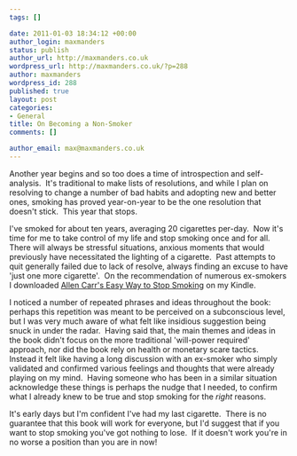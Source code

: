 ```yaml
--- 
tags: []

date: 2011-01-03 18:34:12 +00:00
author_login: maxmanders
status: publish
author_url: http://maxmanders.co.uk
wordpress_url: http://maxmanders.co.uk/?p=288
author: maxmanders
wordpress_id: 288
published: true
layout: post
categories: 
- General
title: On Becoming a Non-Smoker
comments: []

author_email: max@maxmanders.co.uk
---
```

Another year begins and so too does a time of introspection and self-analysis.&nbsp; It's traditional to make lists of resolutions, and while I plan on resolving to change a number of bad habits and adopting new and better ones, smoking has proved year-on-year to be the one resolution that doesn't stick.&nbsp; This year that stops.

I've smoked for about ten years, averaging 20 cigarettes per-day.&nbsp; Now it's time for me to take control of my life and stop smoking once and for all.&nbsp; There will always be stressful situations, anxious moments that would previously have necessitated the lighting of a cigarette.&nbsp; Past attempts to quit generally failed due to lack of resolve, always finding an excuse to have 'just one more cigarette'.&nbsp; On the recommendation of numerous ex-smokers I downloaded <a title="Easy Way to Stop Smoking by Allen Carr via Amazon.co.uk" href="http://www.amazon.co.uk/Allen-Carrs-Easy-Stop-Smoking/dp/0140277633"> Allen Carr's Easy Way to Stop Smoking</a> on my Kindle.

I noticed a number of repeated phrases and ideas throughout the book: perhaps this repetition was meant to be perceived on a subconscious level, but I was very much aware of what felt like insidious suggestion being snuck in under the radar.&nbsp; Having said that, the main themes and ideas in the book didn't focus on the more traditional 'will-power required' approach, nor did the book rely on health or monetary scare tactics.&nbsp; Instead it felt like having a long discussion with an ex-smoker who simply validated and confirmed various feelings and thoughts that were already playing on my mind.&nbsp; Having someone who has been in a similar situation acknowledge these things is perhaps the nudge that I needed, to confirm what I already knew to be true and stop smoking for the <em>right</em> reasons.

It's early days but I'm confident I've had my last cigarette.&nbsp; There is no guarantee that this book will work for everyone, but I'd suggest that if you want to stop smoking you've got nothing to lose.&nbsp; If it doesn't work you're in no worse a position than you are in now!

